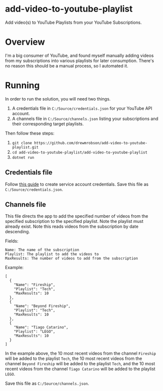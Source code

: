 # add-video-to-youtube-playlist
Add video(s) to YouTube Playlists from your YouTube Subscriptions.

# Overview

I'm a big consumer of YouTube, and found myself manually adding videos from my subscriptions into various playlists for later consumption. There's no reason this should be a manual process, so I automated it.

# Running

In order to run the solution, you will need two things.

1. A credentials file in `C:/Source/credentials.json` for your YouTube API account.
2. A channels file in `C:/Source/channels.json` listing your subscriptions and their corresponding target playlists.

Then follow these steps:

1. `git clone https://github.com/drewmrobson/add-video-to-youtube-playlist.git`
2. `cd add-video-to-youtube-playlist/add-video-to-youtube-playlist`
3. `dotnet run`

## Credentials file

Follow [this guide](https://developers.google.com/workspace/guides/create-credentials#service-account) to create service account credentials. Save this file as `C:/Source/credentials.json`.

## Channels file 

This file directs the app to add the specified number of videos from the specified subscription to the specified playlist. Note the playlist must already exist. Note this reads videos from the subscription by date descending.

Fields:
```
Name: The name of the subscription
Playlist: The playlist to add the videos to
MaxResults: The number of videos to add from the subscription
```

Example:
```
[
  {
    "Name": "Fireship",
    "Playlist": "Tech",
    "MaxResults": 10
  },
  {
    "Name": "Beyond Fireship",
    "Playlist": "Tech",
    "MaxResults": 10
  },
  {
    "Name": "Tiago Catarino",
    "Playlist": "LEGO",
    "MaxResults": 10
  }
]
```
In the example above, the 10 most recent videos from the channel `Fireship` will be added to the playlist `Tech`, the 10 most recent videos from the channel `Beyond Fireship` will be added to the playlist `Tech`, and the 10 most recent videos from the channel `Tiago Catarino` will be added to the playlist `LEGO`. 

Save this file as `C:/Source/channels.json`.
